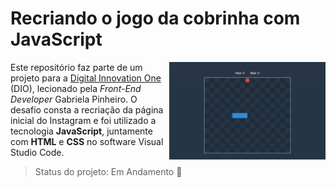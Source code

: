 # Recriando o jogo da cobrinha com JavaScript

<img src="snake-game.gif" alt="snakegame" width="250" align="right"/> Este repositório faz parte de um projeto para a <u>Digital Innovation One</u> (DIO), lecionado pela *Front-End Developer* Gabriela Pinheiro.  O desafio consta a recriação da página inicial do Instagram e foi utilizado a tecnologia **JavaScript**, juntamente com **HTML** e **CSS**  no software Visual Studio Code.



> Status do projeto:  Em Andamento :pencil:



